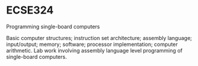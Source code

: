 # ECSE324
Programming single-board computers

Basic computer structures; instruction set architecture; assembly language; input/output; memory; software; processor implementation; computer arithmetic. Lab work involving assembly language level programming of single-board computers.
